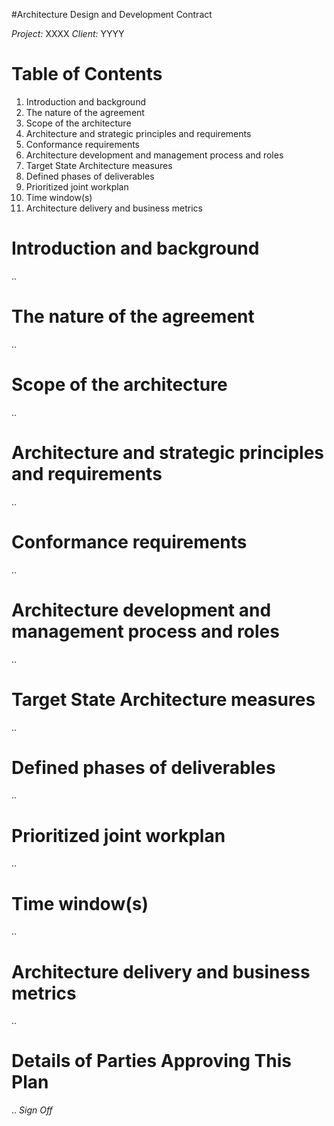 #Architecture Design and Development Contract

*Project:* XXXX
*Client:* YYYY

# Table of Contents

1. Introduction and background
1. The nature of the agreement
1. Scope of the architecture
1. Architecture and strategic principles and requirements
1. Conformance requirements
1. Architecture development and management process and roles
1. Target State Architecture measures
1. Defined phases of deliverables
1. Prioritized joint workplan
1. Time window(s)
1. Architecture delivery and business metrics


# Introduction and background
..
# The nature of the agreement
..
# Scope of the architecture
..
# Architecture and strategic principles and requirements
..
# Conformance requirements
..
# Architecture development and management process and roles
..
# Target State Architecture measures
..
# Defined phases of deliverables
..
# Prioritized joint workplan
..
# Time window(s)
..
# Architecture delivery and business metrics
..
# Details of Parties Approving This Plan
..
_Sign Off_

